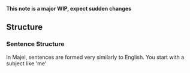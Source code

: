 **This note is a major WIP, expect sudden changes**

## Structure
### Sentence Structure
In Majel, sentences are formed very similarly to English. You start with a subject like 'me'